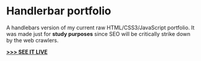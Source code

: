 # Handlerbar portfolio
A handlebars version of my current raw HTML/CSS3/JavaScript portfolio.
It was made just for **study purposes** since SEO will be critically strike down by the web crawlers.

[**>>> SEE IT LIVE**](https://gsoldateli.github.io/portfolio-handlebars/)
